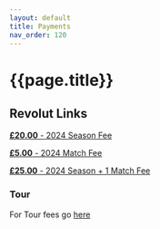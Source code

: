 ```yaml
---
layout: default
title: Payments
nav_order: 120
---
```


# {{page.title}}

## Revolut Links

[**£20.00** - 2024 Season Fee](https://checkout.revolut.com/payment-link/25d3e776-3e8c-46e2-9e05-77a914cc18fa)

[**£5.00** - 2024 Match Fee](https://checkout.revolut.com/payment-link/3b58c522-27d2-4dd2-a161-f772665cbbfc)

[**£25.00** - 2024 Season + 1 Match Fee](https://checkout.revolut.com/payment-link/8b4109bd-352e-49ca-81be-da306b22b64e)

### Tour

For Tour fees go [here](tour)